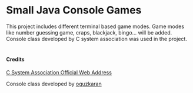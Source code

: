 # Small Java Console Games

This project includes different terminal based game modes. Game modes like number guessing game, craps, blackjack, bingo... will be added. Console class developed by C system association was used in the project.

#
#### Credits
[C System Association Official Web Address](https://csystem.org)

Console class developed by [oguzkaran](https://github.com/oguzkaran)
